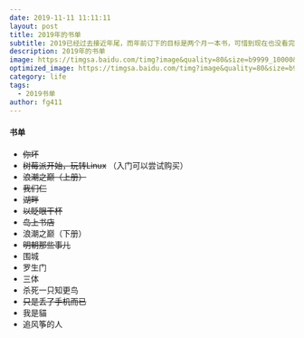 ```yaml
---
date: 2019-11-11 11:11:11
layout: post
title: 2019年的书单
subtitle: 2019已经过去接近年尾，而年前订下的目标是两个月一本书，可惜到现在也没看完几本，先把想看的书列出来，先这样吧
description: 2019年的书单
image: https://timgsa.baidu.com/timg?image&quality=80&size=b9999_10000&sec=1573551322273&di=63a16aaf534f673f3094001d6c0b2ceb&imgtype=0&src=http%3A%2F%2Fb-ssl.duitang.com%2Fuploads%2Fblog%2F201507%2F11%2F20150711004853_NHyTW.thumb.700_0.jpeg
optimized_image: https://timgsa.baidu.com/timg?image&quality=80&size=b9999_10000&sec=1573551287340&di=a249d3826e7d641eb1fb342e57eab8fd&imgtype=0&src=http%3A%2F%2Fcdn.duitang.com%2Fuploads%2Fitem%2F201204%2F30%2F20120430173137_EVYWR.thumb.700_0.jpeg
category: life
tags:
  - 2019书单
author: fg411
---
```


#### 书单

 - <del>你坏</del>
 - <del>树莓派开始，玩转Linux</del> （入门可以尝试购买）
 - <del>浪潮之巅（上册）</del>
 - <del>我们仨</del>
 - <del>湖畔</del>
 - <del>以眨眼干杯</del>
 - <del>岛上书店</del>
 - 浪潮之巅（下册）
 - <del>明朝那些事儿</del>
 - 围城
 - 罗生门
 - 三体
 - 杀死一只知更鸟
 - <del>只是丢了手机而已</del>
 - 我是貓
 - 追风筝的人

